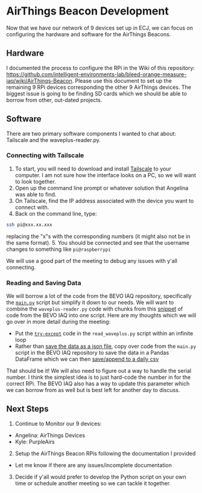 # AirThings Beacon Development
Now that we have our network of 9 devices set up in ECJ, we can focus on configuring the hardware and software for the AirThings Beacons.

## Hardware
I documented the process to configure the RPi in the Wiki of this repository: https://github.com/intelligent-environments-lab/bleed-orange-measure-iaq/wiki/AirThings-Beacon. Please use this document to set up the remaining 9 RPi devices corresponding the other 9 AirThings devices. The biggest issue is going to be finding SD cards which we should be able to borrow from other, out-dated projects.

## Software
There are two primary software components I wanted to chat about: Tailscale and the waveplus-reader.py.

### Connecting with Tailscale
1. To start, you will need to download and install [Tailscale](https://tailscale.com/download) to your computer. I am not sure how the interface looks on a PC, so we will want to look together. 
2. Open up the command line prompt or whatever solution that Angelina was able to find. 
3. On Tailscale, find the IP address associated with the device you want to connect with.
4. Back on the command line, type:

```bash
ssh pi@xxx.xx.xxx
```

replacing the "x"s with the corresponding numbers (it might also not be in the same format). 
5. You should be connected and see that the username changes to something like `pi@raspberrypi`

We will use a good part of the meeting to debug any issues with y'all connecting. 

### Reading and Saving Data 
We will borrow a lot of the code from the BEVO IAQ repository, specifically the [`main.py`](https://github.com/intelligent-environments-lab/bevo_iaq/blob/master/bevobeacon-iaq/main.py) script but simplify it down to our needs.  We will want to combine the `waveplus-reader.py` code with chunks from this [snippet](https://github.com/intelligent-environments-lab/bevo_iaq/blob/a70fa10d603bfab9fdb492cefe0a8aa6a215a29f/bevobeacon-iaq/main.py#L54-L139) of code from the BEVO IAQ into one script. Here are my thoughts which we will go over in more detail during the meeting:
* Put the [`try-except`](https://github.com/intelligent-environments-lab/airthings-waveplus-beacon/blob/6171066e33d1d08f997748fca2d425dbe1e654a8/read_waveplus.py#L178-L207) code in the `read_waveplus.py` script within an infinite loop
* Rather than [save the data as a json file](https://github.com/intelligent-environments-lab/airthings-waveplus-beacon/blob/6171066e33d1d08f997748fca2d425dbe1e654a8/read_waveplus.py#L204-L205), copy over code from the `main.py` script in the BEVO IAQ repository to save the data in a Pandas DataFrame which we can then [save/append to a daily csv](https://github.com/intelligent-environments-lab/bevo_iaq/blob/a70fa10d603bfab9fdb492cefe0a8aa6a215a29f/bevobeacon-iaq/main.py#L111-L121)

That should be it! We will also need to figure out a way to handle the serial number. I think the simplest idea is to just hard-code the number in for the correct RPi. The BEVO IAQ also has a way to update this parameter which we can borrow from as well but is best left for another day to discuss. 

## Next Steps
1. Continue to Monitor our 9 devices:
  * Angelina: AirThings Devices
  * Kyle: PurpleAirs
2. Setup the AirThings Beacon RPis following the documentation I provided
  * Let me know if there are any issues/incomplete documentation
3.  Decide if y'all would prefer to develop the Python script on your own time or schedule another meeting so we can tackle it together. 
